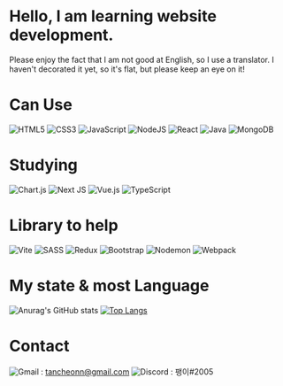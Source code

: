 # Hello, I am learning website development.
Please enjoy the fact that I am not good at English, so I use a translator.
I haven't decorated it yet, so it's flat, but please keep an eye on it!
# Can Use

![HTML5](https://img.shields.io/badge/html5-%23E34F26.svg?style=for-the-badge&logo=html5&logoColor=white)
![CSS3](https://img.shields.io/badge/css3-%231572B6.svg?style=for-the-badge&logo=css3&logoColor=white)
![JavaScript](https://img.shields.io/badge/javascript-%23323330.svg?style=for-the-badge&logo=javascript&logoColor=%23F7DF1E)
![NodeJS](https://img.shields.io/badge/node.js-6DA55F?style=for-the-badge&logo=node.js&logoColor=white)
![React](https://img.shields.io/badge/react-%2320232a.svg?style=for-the-badge&logo=react&logoColor=%2361DAFB)
![Java](https://img.shields.io/badge/java-%23ED8B00.svg?style=for-the-badge&logo=openjdk&logoColor=white)
![MongoDB](https://img.shields.io/badge/MongoDB-%234ea94b.svg?style=for-the-badge&logo=mongodb&logoColor=white)


# Studying
![Chart.js](https://img.shields.io/badge/chart.js-F5788D.svg?style=for-the-badge&logo=chart.js&logoColor=white)
![Next JS](https://img.shields.io/badge/Next-black?style=for-the-badge&logo=next.js&logoColor=white)
![Vue.js](https://img.shields.io/badge/vuejs-%2335495e.svg?style=for-the-badge&logo=vuedotjs&logoColor=%234FC08D)
![TypeScript](https://img.shields.io/badge/typescript-%23007ACC.svg?style=for-the-badge&logo=typescript&logoColor=white)
# Library to help
![Vite](https://img.shields.io/badge/vite-%23646CFF.svg?style=for-the-badge&logo=vite&logoColor=white)
![SASS](https://img.shields.io/badge/SASS-hotpink.svg?style=for-the-badge&logo=SASS&logoColor=white)
![Redux](https://img.shields.io/badge/redux-%23593d88.svg?style=for-the-badge&logo=redux&logoColor=white)
![Bootstrap](https://img.shields.io/badge/bootstrap-%238511FA.svg?style=for-the-badge&logo=bootstrap&logoColor=white) 
![Nodemon](https://img.shields.io/badge/NODEMON-%23323330.svg?style=for-the-badge&logo=nodemon&logoColor=%BBDEAD)
![Webpack](https://img.shields.io/badge/webpack-%238DD6F9.svg?style=for-the-badge&logo=webpack&logoColor=black)
# My state & most Language
![Anurag's GitHub stats](https://github-readme-stats.vercel.app/api?username=toritomodachi&theme=aura_dark&show_icons=true)
[![Top Langs](https://github-readme-stats.vercel.app/api/top-langs/?username=toritomodachi&layout=donut)](https://github.com/anuraghazra/github-readme-stats)
# Contact
![Gmail](https://img.shields.io/badge/Gmail-D14836?style=for-the-badge&logo=gmail&logoColor=white) : tancheonn@gmail.com
![Discord](https://img.shields.io/badge/Discord-%235865F2.svg?style=for-the-badge&logo=discord&logoColor=white) : 팽이#2005
